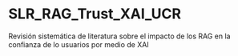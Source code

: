 # SLR_RAG_Trust_XAI_UCR
Revisión sistemática de literatura sobre el impacto de los RAG en la confianza de lo usuarios por medio de XAI
